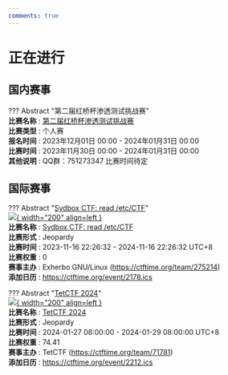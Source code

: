 ```yaml
---
comments: true
---
```

# 正在进行

## 国内赛事

??? Abstract "第二届红桥杯渗透测试挑战赛"  
    **比赛名称** : [第二届红桥杯渗透测试挑战赛](https://tryhackme.com/)  
    **比赛类型** : 个人赛  
    **报名时间** : 2023年12月01日 00:00 - 2024年01月31日 00:00  
    **比赛时间** : 2023年11月30日 00:00 - 2024年01月31日 00:00  
    **其他说明** : QQ群：751273347  比赛时间待定  
    

## 国际赛事

??? Abstract "[Sydbox CTF: read /etc/CTF](https://git.sr.ht/~alip/syd#ctf-howto-sydbx-capture-the-flag-challenge)"  
    [![](https://ctftime.org){ width="200" align=left }](https://git.sr.ht/~alip/syd#ctf-howto-sydbx-capture-the-flag-challenge)  
    **比赛名称** : [Sydbox CTF: read /etc/CTF](https://git.sr.ht/~alip/syd#ctf-howto-sydbx-capture-the-flag-challenge)  
    **比赛形式** : Jeopardy  
    **比赛时间** : 2023-11-16 22:26:32 - 2024-11-16 22:26:32 UTC+8  
    **比赛权重** : 0  
    **赛事主办** : Exherbo GNU/Linux (https://ctftime.org/team/275214)  
    **添加日历** : https://ctftime.org/event/2178.ics  
    
??? Abstract "[TetCTF 2024](https://ctf.hackemall.live/)"  
    [![](https://ctftime.org/media/events/tetlogo.png){ width="200" align=left }](https://ctf.hackemall.live/)  
    **比赛名称** : [TetCTF 2024](https://ctf.hackemall.live/)  
    **比赛形式** : Jeopardy  
    **比赛时间** : 2024-01-27 08:00:00 - 2024-01-29 08:00:00 UTC+8  
    **比赛权重** : 74.41  
    **赛事主办** : TetCTF (https://ctftime.org/team/71781)  
    **添加日历** : https://ctftime.org/event/2212.ics  
    